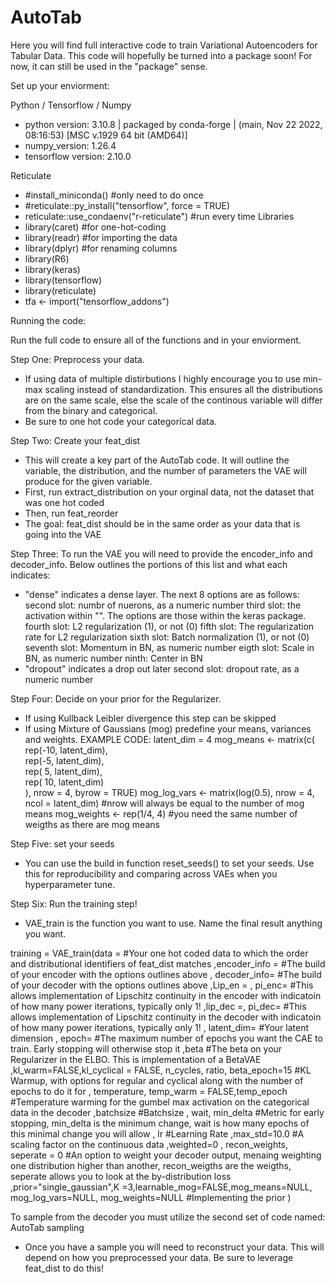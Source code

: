 # AutoTab
Here you will find full interactive code to train Variational Autoencoders for Tabular Data. This code will hopefully be turned into a package soon! For now, it can still be used in the "package" sense. 

Set up your enviorment:

Python / Tensorflow / Numpy
- python version:        3.10.8 | packaged by conda-forge | (main, Nov 22 2022, 08:16:53) [MSC v.1929 64 bit (AMD64)]
- numpy_version:  1.26.4
- tensorflow version: 2.10.0

Reticulate
- #install_miniconda()   #only need to do once
- #reticulate::py_install("tensorflow", force = TRUE)
- reticulate::use_condaenv("r-reticulate")   #run every time
Libraries 
-  library(caret) #for one-hot-coding
-  library(readr) #for importing the data
-  library(dplyr) #for renaming columns
-  library(R6)
-  library(keras)
-  library(tensorflow)
-  library(reticulate)
-  tfa <- import("tensorflow_addons")

Running the code:

Run the full code to ensure all of the functions and in your enviorment. 

Step One: Preprocess your data. 
- If using data of multiple distirbutions I highly encourage you to use min-max scaling instead of standardization. This ensures all the distributions are on the same scale, else the scale of the continous variable   will differ from the binary and categorical.
- Be sure to one hot code your categorical data. 

Step Two: Create your feat_dist
- This will create a key part of the AutoTab code. It will outline the variable, the distribution, and the number of parameters the VAE will produce for the given variable.
- First, run extract_distribution on your orginal data, not the dataset that was one hot coded 
- Then, run feat_reorder
- The goal: feat_dist should be in the same order as your data that is going into the VAE

Step Three: To run the VAE you will need to provide the encoder_info and decoder_info. 
Below outlines the portions of this list and what each indicates:
  - "dense" indicates a dense layer. The next 8 options are as follows:
      second slot: numbr of nuerons, as a numeric number
      third slot: the activation within "". The options are those within the keras package.
      fourth slot: L2 regularization (1), or not (0)
      fifth slot: The regularization rate for L2 regularization
      sixth slot: Batch normalization (1), or not (0)
      seventh slot: Momentum in BN, as numeric number
      eigth slot: Scale in BN,  as numeric number
      ninth: Center in BN
  - "dropout" indicates a drop out later
      second slot: dropout rate, as a numeric number

Step Four: Decide on your prior for the Regularizer. 
- If using  Kullback Leibler divergence this step can be skipped
- If using Mixture of Gaussians (mog) predefine your means, variances and weights.
    EXAMPLE CODE:
          latent_dim = 4
          mog_means <- matrix(c(
            rep(-10, latent_dim),  
            rep(-5, latent_dim),  
            rep( 5, latent_dim),  
            rep( 10, latent_dim)   
                ), nrow = 4, byrow = TRUE)
        mog_log_vars <- matrix(log(0.5), nrow = 4, ncol = latent_dim)  #nrow will always be equal to the number of mog means
        mog_weights  <- rep(1/4, 4) #you need the same number of weigths as there are mog means

Step Five: set your seeds
- You can use the build in function reset_seeds() to set your seeds. Use this for reproducibility and comparing across VAEs when you hyperparameter tune.

Step Six: Run the training step! 
- VAE_train is the function you want to use. Name the final result anything you want. 

training = VAE_train(data =               #Your one hot coded data to which the order and distributional identifiers of feat_dist matches
                  ,encoder_info =         #The build of your encoder with the options outlines above
                  , decoder_info=         #The build of your decoder with the options outlines above
                  ,Lip_en = , pi_enc=     #This allows implementation of Lipschitz continuity in the encoder with indicatoin of how many power iterations, typically only 1!
                  ,lip_dec =, pi_dec=     #This allows implementation of Lipschitz continuity in the decoder with indicatoin of how many power iterations, typically only 1!
                  , latent_dim=           #Your latent dimension
                  , epoch=                #The maximum number of epochs you want the CAE to train. Early stopping will otherwise stop it
                  ,beta                   #The beta on your Regularizer in the ELBO. This is implementation of a BetaVAE
                  ,kl_warm=FALSE,kl_cyclical = FALSE, n_cycles, ratio, beta_epoch=15            #KL Warmup, with options for regular and cyclical along with the number of epochs to do it for 
                  , temperature, temp_warm = FALSE,temp_epoch        #Temperature warming for the gumbel max activation on the categorical data in the decoder 
                  ,batchsize        #Batchsize 
                  , wait, min_delta    #Metric for early stopping, min_delta is the minimum change, wait is how many epochs of this minimal change you will allow
                  , lr                 #Learning Rate
                  ,max_std=10.0        #A scaling factor on the continuous data 
                  ,weighted=0  , recon_weights, seperate = 0        #An option to weight your decoder output, menaing weighting one distribution higher than another, recon_weigths are the weigths, seperate allows                                                                       you to look at the by-distribution loss
                  ,prior="single_gaussian",K =3,learnable_mog=FALSE,mog_means=NULL, mog_log_vars=NULL, mog_weights=NULL         #Implementing the prior 
                  )

                  
To sample from the decoder you must utilize the second set of code named: AutoTab sampling 
- Once you have a sample you will need to reconstruct your data. This will depend on how you preprocessed your data. Be sure to leverage feat_dist to do this! 



